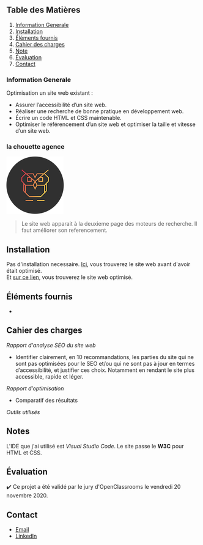 ## Table des Matières
1. [Information Generale](#general-info)
2. [Installation](#Installation)
3. [Éléments fournis](#Éléments-fournis)
4. [Cahier des charges](#Cahier-des-charges)
5. [Note](#Note)
6. [Évaluation](#Évaluation)
7. [Contact](#Contact)

### Information Generale
Optimisation un site web existant :
* Assurer l’accessibilité d’un site web.
* Réaliser une recherche de bonne pratique en développement web.
* Écrire un code HTML et CSS maintenable.
* Optimiser le référencement d’un site web et optimiser la taille et vitesse d’un site web.

### la chouette agence
![Image text](https://github.com/John-Gate/jeanchristianbarriere_4_09112020/blob/main/img/logo.png)
>Le site web apparait à la deuxieme page des moteurs de recherche. Il faut améliorer son referencement. 

## Installation
Pas d'installation necessaire.
[Ici](https://john-gate.github.io/projet4-pre-optimisation), vous trouverez le site web avant d'avoir était optimisé.  
Et [sur ce lien](https://john-gate.github.io/jeanchristianbarriere_4_09112020/), vous trouverez le site web optimisé.

## Éléments fournis
*  

##  Cahier des charges
_Rapport d'analyse SEO du site web_
* Identifier clairement, en 10 recommandations, les parties du site qui ne sont pas optimisées pour le SEO et/ou qui ne sont pas à jour en termes d’accessibilité, et justifier ces choix. Notamment en rendant le site plus accessible, rapide et léger.

_Rapport d’optimisation_
* Comparatif des résultats
  
_Outils utilisés_

## Notes
L'IDE que j'ai utilisé est *Visual Studio Code*. 
Le site passe le **W3C** pour HTML et CSS.

## Évaluation
:heavy_check_mark: Ce projet a été validé par le jury d'OpenClassrooms le vendredi 20 novembre 2020.

## Contact
* [Email](mailto:barrierejc@live.fr?subject=[GitHub]%20Source%20Han%20Sans)
* [LinkedIn](https://linkedin.com/in/jean-christian-barriere)
